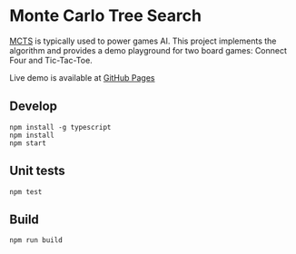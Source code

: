 Monte Carlo Tree Search
=================

[MCTS](https://en.wikipedia.org/wiki/Monte_Carlo_tree_search) is typically used to power games AI. This project implements the algorithm and provides a demo playground for two board games: Connect Four and Tic-Tac-Toe.

Live demo is available at [GitHub Pages](http://agliznetsov.github.io/monte-carlo-tree-search)

## Develop

```
npm install -g typescript
npm install
npm start
```

## Unit tests

```
npm test
```

## Build

```
npm run build
```
